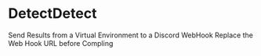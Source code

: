 # DetectDetect
 Send Results from a Virtual Environment to a Discord WebHook
Replace the Web Hook URL before Compling 
